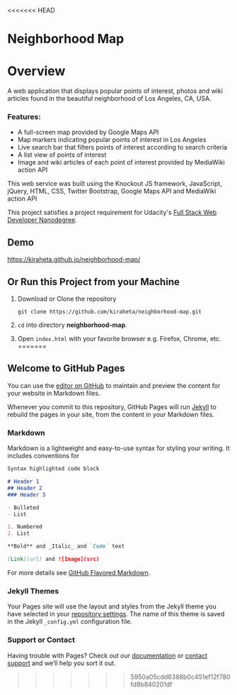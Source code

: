 <<<<<<< HEAD
# Neighborhood Map

# Overview
A web application that displays popular points of interest, photos and wiki articles found
in the beautiful neighborhood of Los Angeles, CA, USA.

### Features:

* A full-screen map provided by Google Maps API
* Map markers indicating popular points of interest in Los Angeles
* Live search bar that filters points of interest according to search criteria
* A list view of points of interest
* Image and wiki articles of each point of interest provided by MediaWiki action API


This web service was built using the Knockout JS
framework, JavaScript, jQuery, HTML, CSS, Twitter Bootstrap, Google Maps API and
MediaWiki action API

This project satisfies a project requirement for Udacity's [Full Stack Web Developer Nanodegree](https://www.udacity.com/course/full-stack-web-developer-nanodegree--nd004).

## Demo

https://kiraheta.github.io/neighborhood-map/

## Or Run this Project from your Machine

1. Download or Clone the repository

   ```git clone https://github.com/kiraheta/neighborhood-map.git```

2. ```cd``` into directory **neighborhood-map**.

3. Open ```index.html``` with your favorite browser e.g. Firefox, Chrome, etc.
=======
## Welcome to GitHub Pages

You can use the [editor on GitHub](https://github.com/kiraheta/neighborhood-map/edit/master/README.md) to maintain and preview the content for your website in Markdown files.

Whenever you commit to this repository, GitHub Pages will run [Jekyll](https://jekyllrb.com/) to rebuild the pages in your site, from the content in your Markdown files.

### Markdown

Markdown is a lightweight and easy-to-use syntax for styling your writing. It includes conventions for

```markdown
Syntax highlighted code block

# Header 1
## Header 2
### Header 3

- Bulleted
- List

1. Numbered
2. List

**Bold** and _Italic_ and `Code` text

[Link](url) and ![Image](src)
```

For more details see [GitHub Flavored Markdown](https://guides.github.com/features/mastering-markdown/).

### Jekyll Themes

Your Pages site will use the layout and styles from the Jekyll theme you have selected in your [repository settings](https://github.com/kiraheta/neighborhood-map/settings). The name of this theme is saved in the Jekyll `_config.yml` configuration file.

### Support or Contact

Having trouble with Pages? Check out our [documentation](https://help.github.com/categories/github-pages-basics/) or [contact support](https://github.com/contact) and we’ll help you sort it out.
>>>>>>> 5950a05cdd6388b0c451ef12f780fd8b840201df
